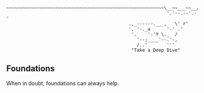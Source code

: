             
     ~~~~~~~~~~~~~~~~~~~~~~~~~~~~~~~~~~~~~~~~~~~~~~~~~~~~~~~~~~\__~~___~~__/~~~~~~~~~~~~~~~~~~~~~~~~~~~~~~~~~~~~~~~~~~~~~~~
                                                               '.'--.--'.-'
                                                 .,_------.___,   \' r'
                                                 ', '-._a      '-' .'
                                                  '.    '-'Y \._  /
                                                    '--;____'--.'-,
                                                    /..'       '''
                                                  "Take a Deep Dive"

## Foundations
When in doubt, foundations can always help.
